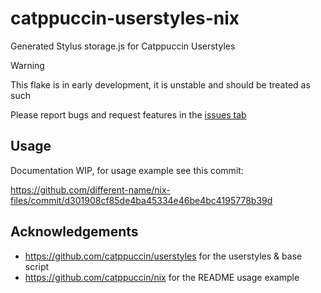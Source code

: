 # catppuccin-userstyles-nix

Generated Stylus storage.js for Catppuccin Userstyles 

> [!WARNING]
> This flake is in early development, it is unstable and should be treated as such
> 
> Please report bugs and request features in the [issues tab](https://github.com/different-name/catppuccin-userstyles-nix/issues)

## Usage

Documentation WIP, for usage example see this commit:

https://github.com/different-name/nix-files/commit/d301908cf85de4ba45334e46be4bc4195778b39d

## Acknowledgements

- https://github.com/catppuccin/userstyles for the userstyles & base script
- https://github.com/catppuccin/nix for the README usage example
